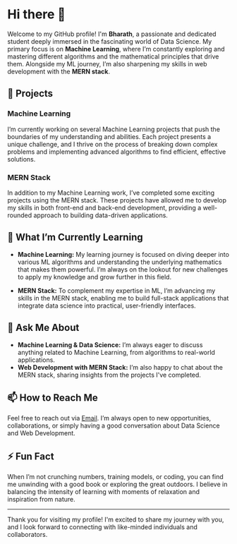 # Hi there 👋

Welcome to my GitHub profile! I'm **Bharath**, a passionate and dedicated student deeply immersed in the fascinating world of Data Science. My primary focus is on **Machine Learning**, where I’m constantly exploring and mastering different algorithms and the mathematical principles that drive them. Alongside my ML journey, I’m also sharpening my skills in web development with the **MERN stack**.

## 🔭 Projects

### Machine Learning
I’m currently working on several Machine Learning projects that push the boundaries of my understanding and abilities. Each project presents a unique challenge, and I thrive on the process of breaking down complex problems and implementing advanced algorithms to find efficient, effective solutions.

### MERN Stack
In addition to my Machine Learning work, I’ve completed some exciting projects using the MERN stack. These projects have allowed me to develop my skills in both front-end and back-end development, providing a well-rounded approach to building data-driven applications.

## 🌱 What I’m Currently Learning

- **Machine Learning:** My learning journey is focused on diving deeper into various ML algorithms and understanding the underlying mathematics that makes them powerful. I’m always on the lookout for new challenges to apply my knowledge and grow further in this field.
  
- **MERN Stack:** To complement my expertise in ML, I’m advancing my skills in the MERN stack, enabling me to build full-stack applications that integrate data science into practical, user-friendly interfaces.

## 💬 Ask Me About

- **Machine Learning & Data Science:** I’m always eager to discuss anything related to Machine Learning, from algorithms to real-world applications. 
- **Web Development with MERN Stack:** I’m also happy to chat about the MERN stack, sharing insights from the projects I've completed.

## 📫 How to Reach Me

Feel free to reach out via [Email](mailto:bharath29704@gmail.com). I’m always open to new opportunities, collaborations, or simply having a good conversation about Data Science and Web Development.

## ⚡ Fun Fact

When I’m not crunching numbers, training models, or coding, you can find me unwinding with a good book or exploring the great outdoors. I believe in balancing the intensity of learning with moments of relaxation and inspiration from nature.

---

Thank you for visiting my profile! I'm excited to share my journey with you, and I look forward to connecting with like-minded individuals and collaborators.


